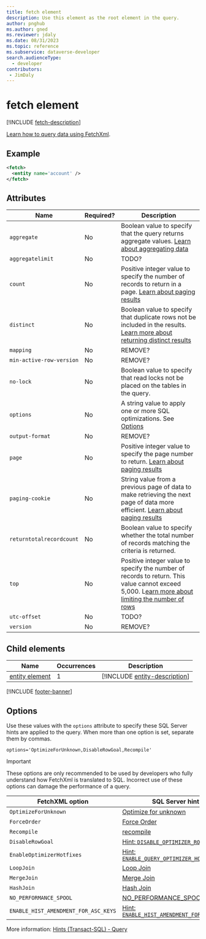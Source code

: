 ```yaml
---
title: fetch element
description: Use this element as the root element in the query.
author: pnghub
ms.author: gned
ms.reviewer: jdaly
ms.date: 08/31/2023
ms.topic: reference
ms.subservice: dataverse-developer
search.audienceType: 
  - developer
contributors:
 - JimDaly
---
```

# fetch element

[!INCLUDE [fetch-description](includes/fetch-description.md)]

[Learn how to query data using FetchXml](../overview.md).

## Example

```xml
<fetch>
  <entity name='account' />
</fetch>
```


## Attributes

|Name|Required?|Description|
|---------|---------|---------|
|`aggregate`|No|Boolean value to specify that the query returns aggregate values. [Learn about aggregating data](../aggregate-data.md)|
|`aggregatelimit`|No|TODO?|
|`count`|No|Positive integer value to specify the number of records to return in a page. [Learn about paging results](../page-results.md) |
|`distinct`|No|Boolean value to specify that duplicate rows not be included in the results. [Learn more about returning distinct results](../filter-rows.md#returning-distinct-results)|
|`mapping`|No|REMOVE?|
|`min-active-row-version`|No|REMOVE?|
|`no-lock`|No|Boolean value to specify that read locks not be placed on the tables in the query.|
|`options`|No|A string value to apply one or more SQL optimizations. See [Options](#options)|
|`output-format`|No|REMOVE?|
|`page`|No|Positive integer value to specify the page number to return. [Learn about paging results](../page-results.md)|
|`paging-cookie`|No|String value from a previous page of data to make retrieving the next page of data more efficient. [Learn about paging results](../page-results.md) |
|`returntotalrecordcount`|No|Boolean value to specify whether the total number of records matching the criteria is returned. |
|`top`|No|Positive integer value to specify the number of records to return. This value cannot exceed 5,000. L[earn more about limiting the number of rows](../filter-rows.md#limit-the-number-of-rows)|
|`utc-offset`|No|TODO?|
|`version`|No|REMOVE?|

## Child elements

|Name|Occurrences|Description|
|---------|---------|---------|
|[entity element](entity.md)|1|[!INCLUDE [entity-description](includes/entity-description.md)]|

[!INCLUDE [footer-banner](../../../../includes/footer-banner.md)]

## Options

Use these values with the `options` attribute to specify these SQL Server hints are applied to the query. When more than one option is set, separate them by commas.

```text
options='OptimizeForUnknown,DisableRowGoal,Recompile'
``````

> [!IMPORTANT]
> These options are only recommended to be used by developers who fully understand how FetchXml is translated to SQL. Incorrect use of these options can damage the performance of a query.


|FetchXML option|SQL Server hint|
|---------|---------|
|`OptimizeForUnknown`|[Optimize for unknown](/sql/t-sql/queries/hints-transact-sql-query#optimize-for-unknown)|
|`ForceOrder`|[Force Order](/sql/t-sql/queries/hints-transact-sql-query#force-order)|
|`Recompile`|[recompile](/sql/t-sql/queries/hints-transact-sql-query#recompile)|
|`DisableRowGoal` |[Hint: `DISABLE_OPTIMIZER_ROWGOAL`](/sql/t-sql/queries/hints-transact-sql-query#use_hint)|
|`EnableOptimizerHotfixes`|[Hint: `ENABLE_QUERY_OPTIMIZER_HOTFIXES`](/sql/t-sql/queries/hints-transact-sql-query#use_hint)|
|`LoopJoin`|[Loop Join](/sql/t-sql/queries/hints-transact-sql-query#-loop--merge--hash--join)|
|`MergeJoin`|[Merge Join](/sql/t-sql/queries/hints-transact-sql-query#-loop--merge--hash--join)|
|`HashJoin`|[Hash Join](/sql/t-sql/queries/hints-transact-sql-query#-loop--merge--hash--join)|
|`NO_PERFORMANCE_SPOOL`|[NO_PERFORMANCE_SPOOL](/sql/t-sql/queries/hints-transact-sql-query#no_performance_spool)|
|`ENABLE_HIST_AMENDMENT_FOR_ASC_KEYS`|[Hint: `ENABLE_HIST_AMENDMENT_FOR_ASC_KEYS`](/sql/t-sql/queries/hints-transact-sql-query#use_hint)|

More information: [Hints (Transact-SQL) - Query](/sql/t-sql/queries/hints-transact-sql-query)

